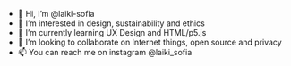 - 👋 Hi, I’m @laiki-sofia
- 👀 I’m interested in design, sustainability and ethics
- 🌱 I’m currently learning UX Design and HTML/p5.js
- 💞️ I’m looking to collaborate on Internet things, open source and privacy
- 📫 You can reach me on instagram @laiki_sofia

<!---
laiki-sofia/laiki-sofia is a ✨ special ✨ repository because its `README.md` (this file) appears on your GitHub profile.
You can click the Preview link to take a look at your changes.
--->
